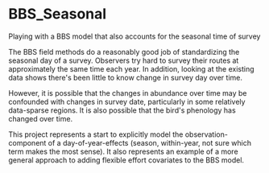 # BBS_Seasonal
Playing with a BBS model that also accounts for the seasonal time of survey

The BBS field methods do a reasonably good job of standardizing the seasonal day of a survey. Observers try hard to survey their routes at approximately the same time each year. 
In addition, looking at the existing data shows there's been little to know change in survey day over time. 

However, it is possible that the changes in abundance over time may be confounded with changes in survey date, particularly in some relatively data-sparse regions. 
It is also possible that the bird's phenology has changed over time. 

This project represents a start to explicitly model the observation-component of a day-of-year-effects (season, within-year, not sure which term makes the most sense).
 It also represents an example of a more general approach to adding flexible effort covariates to the BBS model.
